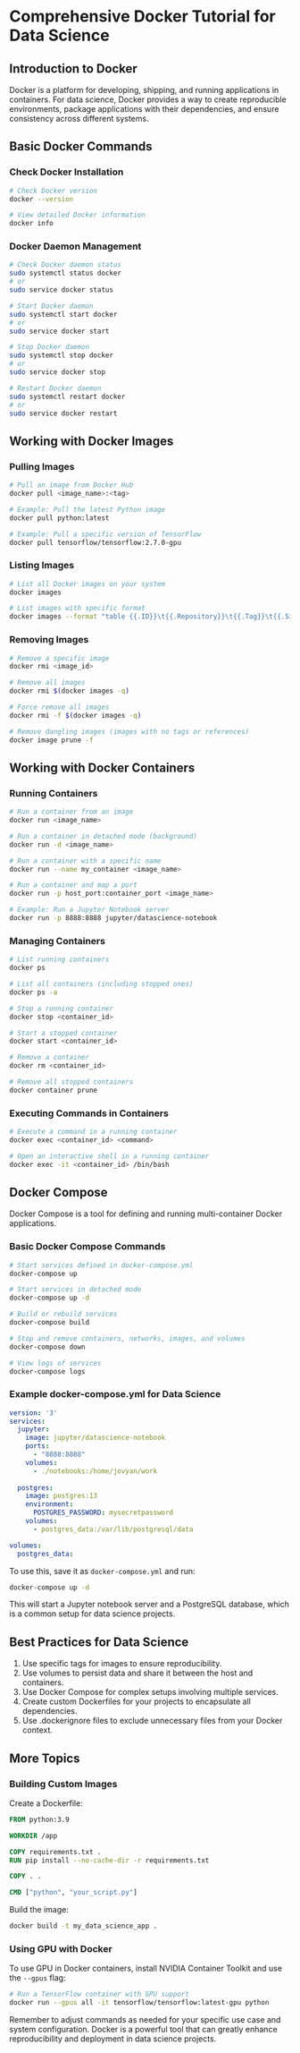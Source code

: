 # Comprehensive Docker Tutorial for Data Science

## Introduction to Docker
Docker is a platform for developing, shipping, and running applications in containers. For data science, Docker provides a way to create reproducible environments, package applications with their dependencies, and ensure consistency across different systems.

## Basic Docker Commands

### Check Docker Installation

```bash
# Check Docker version
docker --version

# View detailed Docker information
docker info
```

### Docker Daemon Management

```bash
# Check Docker daemon status
sudo systemctl status docker
# or
sudo service docker status

# Start Docker daemon
sudo systemctl start docker
# or
sudo service docker start

# Stop Docker daemon
sudo systemctl stop docker
# or
sudo service docker stop

# Restart Docker daemon
sudo systemctl restart docker
# or
sudo service docker restart
```

## Working with Docker Images

### Pulling Images

```bash
# Pull an image from Docker Hub
docker pull <image_name>:<tag>

# Example: Pull the latest Python image
docker pull python:latest

# Example: Pull a specific version of TensorFlow
docker pull tensorflow/tensorflow:2.7.0-gpu
```

### Listing Images

```bash
# List all Docker images on your system
docker images

# List images with specific format
docker images --format "table {{.ID}}\t{{.Repository}}\t{{.Tag}}\t{{.Size}}"
```

### Removing Images

```bash
# Remove a specific image
docker rmi <image_id>

# Remove all images
docker rmi $(docker images -q)

# Force remove all images
docker rmi -f $(docker images -q)

# Remove dangling images (images with no tags or references)
docker image prune -f
```

## Working with Docker Containers

### Running Containers

```bash
# Run a container from an image
docker run <image_name>

# Run a container in detached mode (background)
docker run -d <image_name>

# Run a container with a specific name
docker run --name my_container <image_name>

# Run a container and map a port
docker run -p host_port:container_port <image_name>

# Example: Run a Jupyter Notebook server
docker run -p 8888:8888 jupyter/datascience-notebook
```

### Managing Containers

```bash
# List running containers
docker ps

# List all containers (including stopped ones)
docker ps -a

# Stop a running container
docker stop <container_id>

# Start a stopped container
docker start <container_id>

# Remove a container
docker rm <container_id>

# Remove all stopped containers
docker container prune
```

### Executing Commands in Containers

```bash
# Execute a command in a running container
docker exec <container_id> <command>

# Open an interactive shell in a running container
docker exec -it <container_id> /bin/bash
```

## Docker Compose

Docker Compose is a tool for defining and running multi-container Docker applications.

### Basic Docker Compose Commands

```bash
# Start services defined in docker-compose.yml
docker-compose up

# Start services in detached mode
docker-compose up -d

# Build or rebuild services
docker-compose build

# Stop and remove containers, networks, images, and volumes
docker-compose down

# View logs of services
docker-compose logs
```

### Example docker-compose.yml for Data Science

```yaml
version: '3'
services:
  jupyter:
    image: jupyter/datascience-notebook
    ports:
      - "8888:8888"
    volumes:
      - ./notebooks:/home/jovyan/work
  
  postgres:
    image: postgres:13
    environment:
      POSTGRES_PASSWORD: mysecretpassword
    volumes:
      - postgres_data:/var/lib/postgresql/data

volumes:
  postgres_data:
```

To use this, save it as `docker-compose.yml` and run:

```bash
docker-compose up -d
```

This will start a Jupyter notebook server and a PostgreSQL database, which is a common setup for data science projects.

## Best Practices for Data Science

1. Use specific tags for images to ensure reproducibility.
2. Use volumes to persist data and share it between the host and containers.
3. Use Docker Compose for complex setups involving multiple services.
4. Create custom Dockerfiles for your projects to encapsulate all dependencies.
5. Use .dockerignore files to exclude unnecessary files from your Docker context.

## More Topics

### Building Custom Images

Create a Dockerfile:

```dockerfile
FROM python:3.9

WORKDIR /app

COPY requirements.txt .
RUN pip install --no-cache-dir -r requirements.txt

COPY . .

CMD ["python", "your_script.py"]
```

Build the image:

```bash
docker build -t my_data_science_app .
```

### Using GPU with Docker

To use GPU in Docker containers, install NVIDIA Container Toolkit and use the `--gpus` flag:

```bash
# Run a TensorFlow container with GPU support
docker run --gpus all -it tensorflow/tensorflow:latest-gpu python
```

Remember to adjust commands as needed for your specific use case and system configuration. Docker is a powerful tool that can greatly enhance reproducibility and deployment in data science projects.